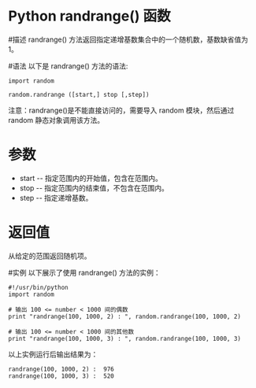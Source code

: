 # Python randrange() 函数


#描述
randrange() 方法返回指定递增基数集合中的一个随机数，基数缺省值为1。

#语法
以下是 randrange() 方法的语法:

```
import random

random.randrange ([start,] stop [,step])
```

注意：randrange()是不能直接访问的，需要导入 random 模块，然后通过 random 静态对象调用该方法。

# 参数

- start -- 指定范围内的开始值，包含在范围内。
- stop -- 指定范围内的结束值，不包含在范围内。
- step -- 指定递增基数。

# 返回值
从给定的范围返回随机项。

#实例
以下展示了使用 randrange() 方法的实例：

```
#!/usr/bin/python
import random

# 输出 100 <= number < 1000 间的偶数
print "randrange(100, 1000, 2) : ", random.randrange(100, 1000, 2)

# 输出 100 <= number < 1000 间的其他数
print "randrange(100, 1000, 3) : ", random.randrange(100, 1000, 3)
```

以上实例运行后输出结果为：

```
randrange(100, 1000, 2) :  976
randrange(100, 1000, 3) :  520
```